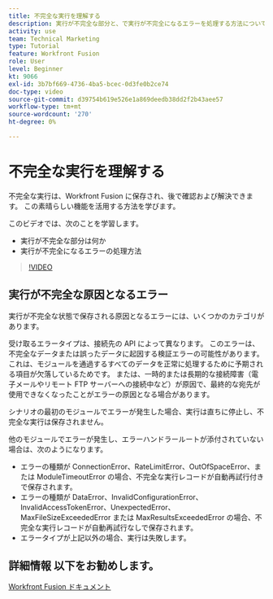 ```yaml
---
title: 不完全な実行を理解する
description: 実行が不完全な部分と、で実行が不完全になるエラーを処理する方法について説明します。 [!DNL Adobe Workfront Fusion].
activity: use
team: Technical Marketing
type: Tutorial
feature: Workfront Fusion
role: User
level: Beginner
kt: 9066
exl-id: 3b7bf669-4736-4ba5-bcec-0d3fe0b2ce74
doc-type: video
source-git-commit: d39754b619e526e1a869deedb38dd2f2b43aee57
workflow-type: tm+mt
source-wordcount: '270'
ht-degree: 0%

---
```


# 不完全な実行を理解する

不完全な実行は、Workfront Fusion に保存され、後で確認および解決できます。 この素晴らしい機能を活用する方法を学びます。

このビデオでは、次のことを学習します。

* 実行が不完全な部分は何か
* 実行が不完全になるエラーの処理方法

>[!VIDEO](https://video.tv.adobe.com/v/335307/?quality=12)

## 実行が不完全な原因となるエラー

実行が不完全な状態で保存される原因となるエラーには、いくつかのカテゴリがあります。

受け取るエラータイプは、接続先の API によって異なります。 このエラーは、不完全なデータまたは誤ったデータに起因する検証エラーの可能性があります。これは、モジュールを通過するすべてのデータを正常に処理するために予期される項目が欠落しているためです。 または、一時的または長期的な接続障害（電子メールやリモート FTP サーバーへの接続中など）が原因で、最終的な宛先が使用できなくなったことがエラーの原因となる場合があります。

シナリオの最初のモジュールでエラーが発生した場合、実行は直ちに停止し、不完全な実行は保存されません。

他のモジュールでエラーが発生し、エラーハンドラールートが添付されていない場合は、次のようになります。

* エラーの種類が ConnectionError、RateLimitError、OutOfSpaceError、または ModuleTimeoutError の場合、不完全な実行レコードが自動再試行付きで保存されます。
* エラーの種類が DataError、InvalidConfigurationError、InvalidAccessTokenError、UnexpectedError、MaxFileSizeExceededError または MaxResultsExceededError の場合、不完全な実行レコードが自動再試行なしで保存されます。
* エラータイプが上記以外の場合、実行は失敗します。

## 詳細情報 以下をお勧めします。

[Workfront Fusion ドキュメント](https://experienceleague.adobe.com/docs/workfront/using/adobe-workfront-fusion/workfront-fusion-2.html?lang=en)
